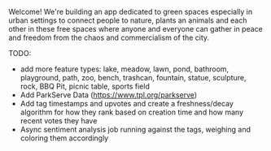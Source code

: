 Welcome! We're building an app dedicated to green spaces especially in urban settings to connect people to nature, plants an animals and each other in these free spaces where anyone and everyone can gather in peace and freedom from the chaos and commercialism of the city.

TODO:

- add more feature types:
  lake, meadow, lawn, pond, bathroom, playground, path, zoo, bench, trashcan, fountain, statue, sculpture, rock, BBQ Pit, picnic table, sports field
- Add ParkServe Data (https://www.tpl.org/parkserve)
- Add tag timestamps and upvotes and create a freshness/decay algorithm for how they rank based on creation time and how many recent votes they have
- Async sentiment analysis job running against the tags, weighing and coloring them accordingly

